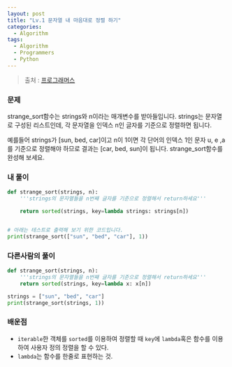 ```yaml
---
layout: post
title: "Lv.1 문자열 내 마음대로 정렬 하기"
categories:
  - Algorithm
tags:
  - Algorithm
  - Programmers
  - Python
---
```


> 출처 : [프로그래머스](https://programmers.co.kr/learn/challenge_codes/95)

### 문제
strange_sort함수는 strings와 n이라는 매개변수를 받아들입니다.
strings는 문자열로 구성된 리스트인데, 각 문자열을 인덱스 n인 글자를 기준으로 정렬하면 됩니다.

예를들어 strings가 [sun, bed, car]이고 n이 1이면 각 단어의 인덱스 1인 문자 u, e ,a를 기준으로 정렬해야 하므로 결과는 [car, bed, sun]이 됩니다.
strange_sort함수를 완성해 보세요.
 
### 내 풀이
```python
def strange_sort(strings, n):
    '''strings의 문자열들을 n번째 글자를 기준으로 정렬해서 return하세요'''

    return sorted(strings, key=lambda strings: strings[n])


# 아래는 테스트로 출력해 보기 위한 코드입니다.
print(strange_sort(["sun", "bed", "car"], 1))
```

### 다른사람의 풀이
```python
def strange_sort(strings, n):
    '''strings의 문자열들을 n번째 글자를 기준으로 정렬해서 return하세요'''
    return sorted(strings, key=lambda x: x[n])

strings = ["sun", "bed", "car"] 
print(strange_sort(strings, 1))
```

### 배운점
* `iterable`한 객체를 `sorted`를 이용하여 정렬할 때 `key`에 `lambda`혹은 함수를 이용하여 사용자 정의 정렬을 할 수 있다.
* `lambda`는 함수를 한줄로 표현하는 것.